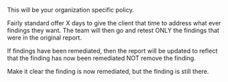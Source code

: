 
This will be your organization specific policy.

Fairly standard offer X days to give the client that time to address what ever findings they want.
The team will then go and retest ONLY the findings that were in the original report.

If findings have been remediated, then the report will be updated to reflect that the finding has now been remediated NOT remove the finding.

Make it clear the finding is now remediated, but the finding is still there.


